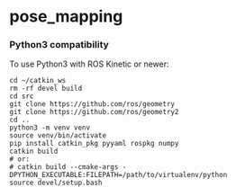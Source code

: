 # pose_mapping

### Python3 compatibility

To use Python3 with ROS Kinetic or newer:

```
cd ~/catkin_ws
rm -rf devel build
cd src 
git clone https://github.com/ros/geometry
git clone https://github.com/ros/geometry2
cd ..
python3 -m venv venv
source venv/bin/activate
pip install catkin_pkg pyyaml rospkg numpy
catkin build
# or:
# catkin build --cmake-args -DPYTHON_EXECUTABLE:FILEPATH=/path/to/virtualenv/python
source devel/setup.bash
```



